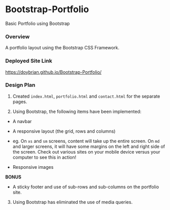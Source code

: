 # Bootstrap-Portfolio
Basic Portfolio using Bootstrap

### Overview

A portfolio layout using the Bootstrap CSS Framework. 

### Deployed Site Link
https://doybrian.github.io/Bootstrap-Portfolio/


### Design Plan

1. Created `index.html`, `portfolio.html` and `contact.html` for the separate pages.

2. Using Bootstrap, the following items have been implemented:

* A navbar

* A responsive layout (the grid, rows and columns)

* eg. On `xs` and `sm` screens, content will take up the entire screen. On `md` and larger screens, it will have some margins on the left and right side of the screen. Check out various sites on your mobile device versus your computer to see this in action!

* Responsive images

**BONUS**
* A sticky footer and use of sub-rows and sub-columns on the portfolio site.

3. Using Bootstrap has eliminated the use of media queries.


